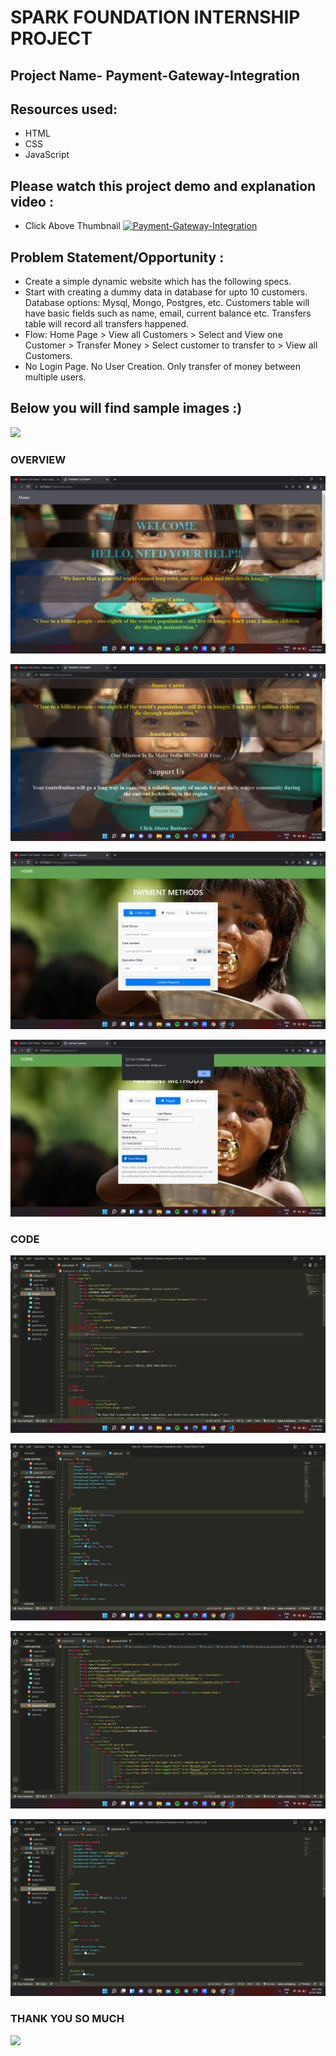 # SPARK FOUNDATION INTERNSHIP PROJECT

## Project Name- Payment-Gateway-Integration

## Resources used:
   - HTML
   - CSS
   - JavaScript

## Please watch this project demo and explanation video :
- Click Above Thumbnail
[![Payment-Gateway-Integration](https://img.youtube.com/vi/aSXQbNmphDQ/0.jpg)](https://www.youtube.com/watch?v=aSXQbNmphDQ&t=12s)

## Problem Statement/Opportunity :
- Create a simple dynamic website which has the following specs.
- Start with creating a dummy data in database for upto 10 customers. Database options: Mysql, Mongo, Postgres, etc. Customers table will have basic fields such as name, email, current balance etc. Transfers table will record all transfers happened.
- Flow: Home Page > View all Customers > Select and View one Customer > Transfer Money > Select customer to transfer to > View all Customers.
- No Login Page. No User Creation. Only transfer of money between multiple users.

## Below you will find sample images :)

![](image/1.png)


### OVERVIEW

![](images/9.png)

![](images/10.png)

![](images/11.png)

![](images/12.png)


### CODE

![](images/5.png)


![](images/6.png)


![](images/7.png)


![](images/8.png)


### THANK YOU SO MUCH

![](image/4.png)
